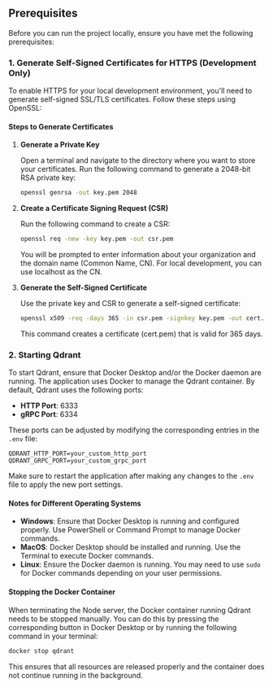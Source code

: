 ## Prerequisites

Before you can run the project locally, ensure you have met the following prerequisites:

### 1. Generate Self-Signed Certificates for HTTPS (Development Only)

To enable HTTPS for your local development environment, you'll need to generate self-signed SSL/TLS certificates. Follow these steps using OpenSSL:

#### Steps to Generate Certificates

1. **Generate a Private Key**

   Open a terminal and navigate to the directory where you want to store your certificates. Run the following command to generate a 2048-bit RSA private key:

   ```bash
   openssl genrsa -out key.pem 2048
   ```

2. **Create a Certificate Signing Request (CSR)**
   
   Run the following command to create a CSR:
   ```bash
   openssl req -new -key key.pem -out csr.pem
   ```

   You will be prompted to enter information about your organization and the domain name (Common Name, CN). For local development, you can use localhost as the CN.

3. **Generate the Self-Signed Certificate**

   Use the private key and CSR to generate a self-signed certificate:
   ```bash
   openssl x509 -req -days 365 -in csr.pem -signkey key.pem -out cert.pem
   ```

   This command creates a certificate (cert.pem) that is valid for 365 days.

### 2. Starting Qdrant

To start Qdrant, ensure that Docker Desktop and/or the Docker daemon are running. The application uses Docker to manage the Qdrant container. By default, Qdrant uses the following ports:

- **HTTP Port**: 6333
- **gRPC Port**: 6334

These ports can be adjusted by modifying the corresponding entries in the `.env` file:

```plaintext
QDRANT_HTTP_PORT=your_custom_http_port
QDRANT_GRPC_PORT=your_custom_grpc_port
```

Make sure to restart the application after making any changes to the `.env` file to apply the new port settings.

#### Notes for Different Operating Systems

- **Windows**: Ensure that Docker Desktop is running and configured properly. Use PowerShell or Command Prompt to manage Docker commands.
- **MacOS**: Docker Desktop should be installed and running. Use the Terminal to execute Docker commands.
- **Linux**: Ensure the Docker daemon is running. You may need to use `sudo` for Docker commands depending on your user permissions.

#### Stopping the Docker Container

When terminating the Node server, the Docker container running Qdrant needs to be stopped manually. You can do this by pressing the corresponding button in Docker Desktop or by running the following command in your terminal:

```bash
docker stop qdrant
```

This ensures that all resources are released properly and the container does not continue running in the background.